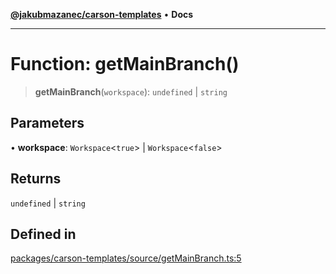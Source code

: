 [**@jakubmazanec/carson-templates**](../README.md) • **Docs**

---

# Function: getMainBranch()

> **getMainBranch**(`workspace`): `undefined` \| `string`

## Parameters

• **workspace**: `Workspace`\<`true`\> \| `Workspace`\<`false`\>

## Returns

`undefined` \| `string`

## Defined in

[packages/carson-templates/source/getMainBranch.ts:5](https://github.com/jakubmazanec/tools/blob/4ad59c6b8eb7868ab1902d25f4c1aae28b28a6e4/packages/carson-templates/source/getMainBranch.ts#L5)
